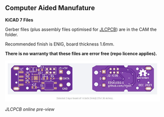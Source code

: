 ## Computer Aided Manufature

**KiCAD 7 Files**

Gerber files (plus assembly files optimised for [JLCPCB](https://jlcpcb.com)) are in the CAM the folder.

Recommended finish is ENIG, board thickness 1.6mm.

**There is no warranty that these files are error free (repo licence applies).**

![](../images/jlcpcb_screenshot.jpg)

*JLCPCB online pre-view*
